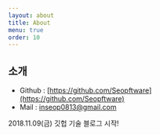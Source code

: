 ```yaml
---
layout: about
title: About
menu: true
order: 10
---
```


## 소개 
- Github : [https://github.com/Seopftware](https://github.com/Seopftware)
- Mail : inseop0813@gmail.com

2018.11.09(금) 깃헙 기술 블로그 시작!